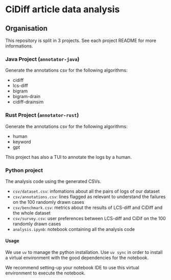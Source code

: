 # CiDiff article data analysis

## Organisation
This repository is split in 3 projects.
See each project README for more informations.

### Java Project (`annotator-java`)
Generate the annotations csv for the following algorithms:
- cidiff
- lcs-diff
- bigram
- bigram-drain
- cidiff-drainsim

### Rust Project (`annotator-rust`)
Generate the annotations csv for the following algorithms:
- human
- keyword
- gpt

This project has also a TUI to annotate the logs by a human.

### Python project

The analysis code using the generated CSVs.

* `csv/dataset.csv`: infomations about all the pairs of logs of our dataset
* `csv/annotations.csv`: lines flagged as relevant to understand the failures on the 100 randomly drawn cases
* `csv/benchmark.csv`: metrics about the results of LCS-diff and CiDiff and the whole dataset
* `csv/survey.csv`: user preferences between LCS-diff and CiDif on the 100 randomly drawn cases
* `analysis.ipynb`: notebook containing all the analysis code

#### Usage

We use `uv` to manage the python installation. Use `uv sync` in order to install a virtual environment with the good dependencies for the notebook.

We recommend setting-up your notebook IDE to use this virtual environment to execute the notebook.


